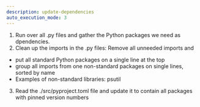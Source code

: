 ```yaml
---
description: update-dependencies
auto_execution_mode: 3
---
```


1) Run over all .py files and gather the Python packages we need as dpendencies.
2) Clean up the imports in the .py files: Remove all unneeded imports and
  - put all standard Python packages on a single line at the top
  - group all imports from one non-standard packages on single lines, sorted by name
  - Examples of non-standard libraries: psutil 
3) Read the ./src/pyproject.toml file and update it to contain all packages with pinned version numbers